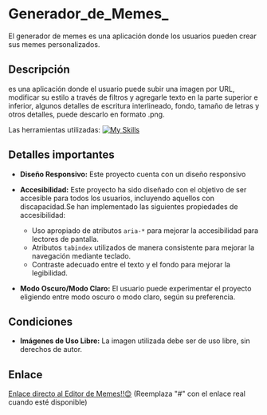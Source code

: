 # Generador_de_Memes_

El generador de memes es una aplicación donde los usuarios pueden crear sus memes personalizados.

## Descripción

es una aplicación donde el usuario puede subir una imagen por URL, modificar su estilo a través de filtros y agregarle texto en la parte superior e inferior, algunos detalles de escritura interlineado, fondo, tamaño de letras y otros detalles, puede descarlo en formato .png.

Las herramientas utilizadas:
[![My Skills](https://skillicons.dev/icons?i=js,html,css)](https://skillicons.dev)
## Detalles importantes

- **Diseño Responsivo:** Este proyecto cuenta con un diseño responsivo 
 


- **Accesibilidad:** Este proyecto ha sido diseñado con el objetivo de ser accesible para todos los usuarios, incluyendo aquellos con discapacidad.Se han implementado las siguientes propiedades de accesibilidad:
  - Uso apropiado de atributos `aria-*` para mejorar la accesibilidad para lectores de pantalla.
  - Atributos `tabindex` utilizados de manera consistente para mejorar la navegación mediante teclado.
  - Contraste adecuado entre el texto y el fondo para mejorar la legibilidad.


- **Modo Oscuro/Modo Claro:** El usuario puede experimentar el proyecto eligiendo entre modo oscuro o modo claro, según su preferencia.

## Condiciones

- **Imágenes de Uso Libre:** La imagen utilizada debe ser de uso libre, sin derechos de autor.

## Enlace

[Enlace directo al Editor de Memes!!😊](#) (Reemplaza "#" con el enlace real cuando esté disponible)

##
